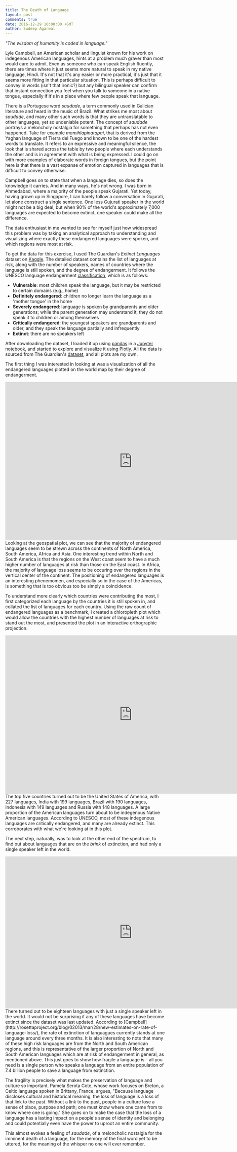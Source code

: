 ```yaml
---
title: The Death of Language
layout: post
comments: true
date: 2016-12-29 10:00:00 +GMT
author: Sudeep Agarwal
---
```


*"The wisdom of humanity is coded in language."*

Lyle Campbell, an American scholar and linguist known for his work on indegenous American languages, hints at a problem much graver than most would care to admit. Even as someone who can speak English fluently, there are times where it just seems more natural to speak in my native language, Hindi. It's not that it's any easier or more practical, it's just that it seems more fitting in that particular situation. This is perhaps difficult to convey in words (isn't that ironic?) but any bilingual speaker can confirm that instant connection you feel when you talk to someone in a native tongue, especially if it's in a place where few people speak that language.

There is a Portugese word *saudade*, a term commonly used in Galician literature and heard in the music of Brazil. What strikes me most about *saudade*, and many other such words is that they are untranslatable to other languages, yet so undeniable potent. The concept of *saudade* portrays a meloncholy nostalgia for something that perhaps has not even happened. Take for example *mamihlapinatapai*, that is derived from the Yaghan language of Tierra del Fuego and known to be one of the hardest words to translate. It refers to an expressive and meaningful silence, the look that is shared across the table by two people where each understands the other and is in agreement with what is being expressed. I could go on with more examples of elaborate words in foreign tongues, but the point here is that there is a vast expanse of emotion captured in languages that is difficult to convey otherwise.
<!--more-->
Campbell goes on to state that when a language dies, so does the knowledge it carries. And in many ways, he's not wrong. I was born in Ahmedabad, where a majority of the people speak Gujarati. Yet today, having grown up in Singapore, I can barely follow a conversation in Gujurati, let alone construct a single sentence. One less Gujurati speaker in the world might not be a big deal, but when 90% of the world's approximately 7,000 languages are expected to become extinct, one speaker could make all the difference.

The data enthusiast in me wanted to see for myself just how widespread this problem was by taking an analytical approach to understanding and visualizing where exactly these endangered languages were spoken, and which regions were most at risk.

To get the data for this exercise, I used The Guardian's *Extinct Languages* dataset on [Kaggle](https://www.kaggle.com/the-guardian/extinct-languages). The detailed dataset contains the list of languages at risk, along with the number of speakers, names of countries where the language is still spoken, and the degree of endangerment. It follows the UNESCO language endangerment [classification](http://www.unesco.org/new/en/culture/themes/endangered-languages/atlas-of-languages-in-danger/), which is as follows:

- **Vulnerable**: most children speak the language, but it may be restricted to certain domains (e.g., home)
- **Definitely endangered**: children no longer learn the language as a 'mother tongue' in the home
- **Severely endangered**: language is spoken by grandparents and older generations; while the parent generation may understand it, they do not speak it to children or among themselves
- **Critically endangered**: the youngest speakers are grandparents and older, and they speak the language partially and infrequently
- **Extinct**: there are no speakers left

After downloading the dataset, I loaded it up using [pandas](http://pandas.pydata.org/) in a [Jupyter notebook](http://jupyter.org/), and started to explore and visualize it using [Plotly](https://plot.ly/). All the data is sourced from The Guardian's [dataset](https://www.theguardian.com/news/datablog/2011/apr/15/language-extinct-endangered#data), and all plots are my own.

The first thing I was interested in looking at was a visualization of all the endangered languages plotted on the world map by their degree of endangerment.

<iframe width="800" height="500" frameborder="0" scrolling="no" src="https://plot.ly/~sagarwal88/334.embed"></iframe>

<br>
Looking at the geospatial plot, we can see that the majority of endangered languages seem to be strewn across the continents of North America, South America, Africa and Asia. One interesting trend within North and South America is that the regions on the West coast seem to have a much higher number of languages at risk than those on the East coast. In Africa, the majority of language loss seems to be occuring over the regions in the vertical center of the continent. The positioning of endangered languages is an interesting phenemomen, and especially so in the case of the Americas, is something that is too obvious too be simply a coincidence.

To understand more clearly which countries were contributing the most, I first categorized each language by the countries it is still spoken in, and collated the list of languages for each country. Using the raw count of endangered languages as a benchmark, I created a chloropleth plot which would allow the countries with the highest number of languages at risk to stand out the most, and presented the plot in an interactive orthographic projection.

<iframe width="800" height="500" frameborder="0" scrolling="no" src="https://plot.ly/~sagarwal88/500.embed"></iframe>

<br>
The top five countries turned out to be the United States of America, with 227 languages, India with 199 languages, Brazil with 190 languages, Indonesia with 149 languages and Russia with 148 languages. A large proportion of the American languages turn about to be indegenous Native American languages. According to UNESCO, most of these indegenous languages are critically endangered, and many are already extinct. This corroborates with what we're looking at in this plot.

The next step, naturally, was to look at the other end of the spectrum, to find out about languages that are on the *brink* of extinction, and had only a single speaker left in the world.

<iframe width="800" height="480" frameborder="0" scrolling="no" src="https://plot.ly/~sagarwal88/484.embed"></iframe>

<br>
There turned out to be eighteen languages with just a single speaker left in the world. It would not be surprising if any of these languages have become extinct since the dataset was last updated.  According to [Campbell](http://rosettaproject.org/blog/02013/mar/28/new-estimates-on-rate-of-language-loss/), the rate of extinction of languagues currently stands at one language around every three months. It is also interesting to note that many of these high risk languages are from the North and South American regions, and this is representative of the larger proportion of North and South American languages which are at risk of endangerment in general, as mentioned above. This just goes to show how fragile a language is - all you need is a single person who speaks a language from an entire population of 7.4 billion people to save a language from extinction.

The fragility is precisely what makes the preservation of language and culture so important. Pamela Serota Cote, whose work focuses on Breton, a Celtic language spoken in Brittany, France, argues, "Because language discloses cultural and historical meaning, the loss of language is a loss of that link to the past. Without a link to the past, people in a culture lose a sense of place, purpose and path; one must know where one came from to know where one is going." She goes on to make the case that the loss of a language has a lasting impact on a people's sense of identity and belonging and could potentially even have the power to uproot an entire community.

This almost evokes a feeling of *saudade*, of a meloncholic nostalgia for the imminent death of a language, for the memory of the final word yet to be uttered, for the meaning of the whisper no one will ever remember.
